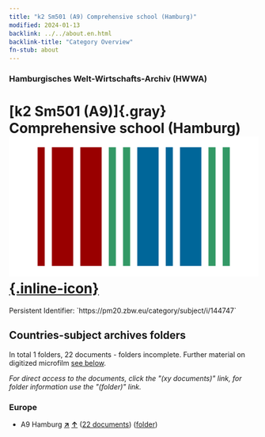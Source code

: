 ```yaml
---
title: "k2 Sm501 (A9) Comprehensive school (Hamburg)"
modified: 2024-01-13
backlink: ../../about.en.html
backlink-title: "Category Overview"
fn-stub: about
---
```


### Hamburgisches Welt-Wirtschafts-Archiv (HWWA)

# [k2 Sm501 (A9)]{.gray}&#8201; Comprehensive school (Hamburg) &#160; [![Wikidata](/images/Wikidata-logo.svg "Wikidata"){.inline-icon}](http://www.wikidata.org/entity/Q104700206)

<div class="hint">Persistent Identifier: `https://pm20.zbw.eu/category/subject/i/144747`</div>







## Countries-subject archives folders







In total 1 folders, 22 documents - folders incomplete. Further material on digitized microfilm [see below](#filmsections).

_For direct access to the documents, click the "(xy documents)" link, for folder information use the "(folder)" link._



### Europe

- A9 Hamburg [**&nearr;**](../../../geo/i/140905/about.en.html "Hamburg (all folders)") [**&uarr;**](../../../geo/about.en.html#A9 "Country category system") (<a href="https://pm20.zbw.eu/iiifview/folder/sh/140905,144747" title="about: Hamburg : Comprehensive school (Hamburg)" target="_blank">22 documents</a>) ([folder](../../../../folder/sh/1409xx/140905/1447xx/144747/about.en.html))



<a id="filmsections" />













